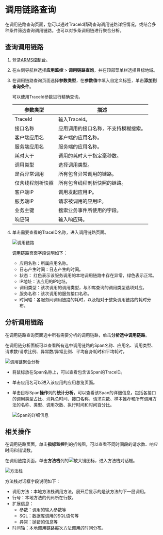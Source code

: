 # 调用链路查询

在调用链路查询页面，您可以通过TraceId精确查询调用链路详细情况，或结合多种条件筛选查询调用链路。也可以对多条调用链进行聚合分析。

## 查询调用链路

1.  登录[ARMS控制台](https://arms.console.aliyun.com/#/home)。
2.  在左侧导航栏选择**应用监控** \> **调用链路查询**，并在顶部菜单栏选择目标地域。
3.  在调用链路查询页面选择**参数类型**，在**参数值**中填入自定义标签，单击**添加到查询条件**。

    可以使用TraceId参数进行精确查询。

    |参数类型|描述|
    |----|--|
    |TraceId|输入TraceId。|
    |接口名称|应用调用的接口名称，不支持模糊搜索。|
    |客户端应用名|客户端的应用名称。|
    |服务端应用名|服务端的应用名称。|
    |耗时大于|调用的耗时大于指定毫秒数。|
    |调用类型|选择调用类型。|
    |是否异常调用|所有包含异常调用的链路。|
    |仅含线程剖析快照|所有包含线程剖析快照的链路。|
    |客户端IP|调用发起应用IP。|
    |服务端IP|请求被调用的应用IP。|
    |业务主键|搜索业务事件所使用的字段。|
    |响应码|输入响应码。|

4.  单击需要查看的TraceID名称，进入调用链路页面。

    ![调用链路](https://static-aliyun-doc.oss-accelerate.aliyuncs.com/assets/img/zh-CN/6352636061/p43192.png)

    调用链路页面字段说明如下：

    -   应用名称：所属应用名称。
    -   日志产生时间：日志产生的时间。
    -   状态： 红色表示该服务调用的本地调用链路中存在异常，绿色表示正常。
    -   IP地址：该应用的IP地址。
    -   调用类型：该次调用的调用类型，与即席查询的调用类型选项对应。
    -   服务名称：该次调用的服务接口名称。
    -   时间轴：各服务间调用链路的耗时，以及相对于整条调用链路的耗时分布。

## 分析调用链路

在调用链路查询页面选中所有需要分析的调用链路，单击**分析选中调用链路**。

在调用链分析面板可以查看所有选中调用链路的Span名称、应用名、调用类型、请求数/请求比例、异常数/异常比例、平均自身耗时和平均耗时。

![调用链聚合分析](https://static-aliyun-doc.oss-accelerate.aliyuncs.com/assets/img/zh-CN/7390258061/p187132.png)

-   将鼠标放在Span名称上，可以查看包含该Span的TraceID。
-   单击应用名可以进入该应用的应用总览页面。
-   单击目标Span**操作**列的**统计分析**，可以查看该Span的详细信息，包括各接口的调用类型占比、消耗总时间、接口名称、请求次数、样本推荐和所有调用方法的名称、类型、调用次数、执行时间和时间百分比。

    ![Span的详细信息](https://static-aliyun-doc.oss-accelerate.aliyuncs.com/assets/img/zh-CN/7390258061/p187916.png)


## 相关操作

在调用链路页面，单击**指标监控**列的折线图，可以查看不同时间段的请求数、响应时间和错误数。

在调用链路页面，单击**方法栈**列的![放大镜](https://static-aliyun-doc.oss-accelerate.aliyuncs.com/assets/img/zh-CN/6352636061/p185206.png)图标，进入方法栈对话框。

![方法栈](https://static-aliyun-doc.oss-accelerate.aliyuncs.com/assets/img/zh-CN/7390258061/p42284.png)

方法栈对话框字段说明如下：

-   调用方法：本地方法栈调用方法，展开后显示的是该方法的下一层调用。
-   行号：本地方法的代码所在行数。
-   扩展信息：
    -   参数：调用的输入参数等
    -   SQL：数据库调用的SQL语句等
    -   异常：抛错的信息等
-   时间轴：本地调用链路每次方法调用的时间分布。

